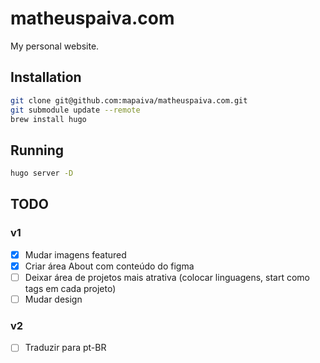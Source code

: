 # matheuspaiva.com

My personal website.

## Installation

```sh
git clone git@github.com:mapaiva/matheuspaiva.com.git
git submodule update --remote
brew install hugo
```

## Running

```sh
hugo server -D
```

## TODO

### v1

- [x] Mudar imagens featured
- [x] Criar área About com conteúdo do figma
- [ ] Deixar área de projetos mais atrativa (colocar linguagens, start como tags em cada projeto)
- [ ] Mudar design

### v2

- [ ] Traduzir para pt-BR
